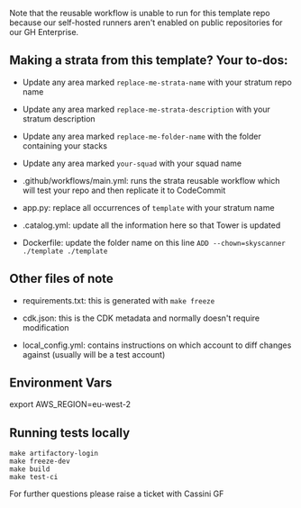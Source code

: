 Note that the reusable workflow is unable to run for this template repo because our self-hosted runners aren't enabled on public repositories for our GH Enterprise.

## Making a strata from this template? Your to-dos:

- Update any area marked `replace-me-strata-name` with your stratum repo name

- Update any area marked `replace-me-strata-description` with your stratum description

- Update any area marked `replace-me-folder-name` with the folder containing your stacks

- Update any area marked `your-squad` with your squad name

- .github/workflows/main.yml: runs the strata reusable workflow which will test your repo and then replicate it to CodeCommit

- app.py: replace all occurrences of `template` with your stratum name

- .catalog.yml: update all the information here so that Tower is updated

- Dockerfile: update the folder name on this line `ADD --chown=skyscanner ./template ./template`

## Other files of note

- requirements.txt: this is generated with `make freeze`

- cdk.json: this is the CDK metadata and normally doesn't require modification

- local_config.yml: contains instructions on which account to diff changes against (usually will be a test account)

## Environment Vars
export AWS_REGION=eu-west-2


## Running tests locally
``` 
make artifactory-login
make freeze-dev
make build
make test-ci
```

For further questions please raise a ticket with Cassini GF